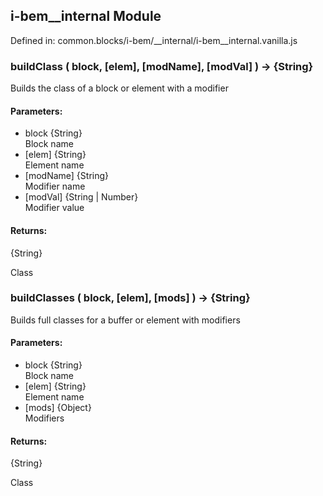 ## i-bem__internal Module

Defined in: common.blocks/i-bem/__internal/i-bem__internal.vanilla.js

### buildClass ( block, [elem], [modName], [modVal] ) → {String}

Builds the class of a block or element with a modifier

#### Parameters:

* block {String}<br/>
  Block name
* [elem] {String}<br/>
  Element name
* [modName] {String}<br/>
  Modifier name
* [modVal] {String | Number}<br/>
  Modifier value

#### Returns:

{String}

Class

### buildClasses ( block, [elem], [mods] ) → {String}

Builds full classes for a buffer or element with modifiers

#### Parameters:

* block {String}<br/>
  Block name
* [elem] {String}<br/>
  Element name
* [mods] {Object}<br/>
  Modifiers

#### Returns:

{String}

Class

